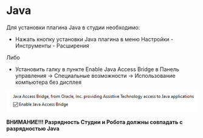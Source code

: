 # Java



Для установки плагина Java в студии необходимо:

* Нажать кнопку установки Java плагина в меню Настройки - Инструменты - Расширения

Либо

* Установить галку в пункте Enable Java Access Bridge в Панель управления -> Специальные возможности -> Использование компьютера без дисплея&#x20;

![](<../../../.gitbook/assets/image (653).png>)

**ВНИМАНИЕ!!! Разрядность Студии и Робота должны совпадать с разрядностью Java**
